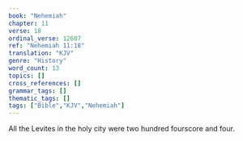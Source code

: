 ```yaml
---
book: "Nehemiah"
chapter: 11
verse: 18
ordinal_verse: 12607
ref: "Nehemiah 11:18"
translation: "KJV"
genre: "History"
word_count: 13
topics: []
cross_references: []
grammar_tags: []
thematic_tags: []
tags: ["Bible","KJV","Nehemiah"]
---
```

All the Levites in the holy city were two hundred fourscore and four.
